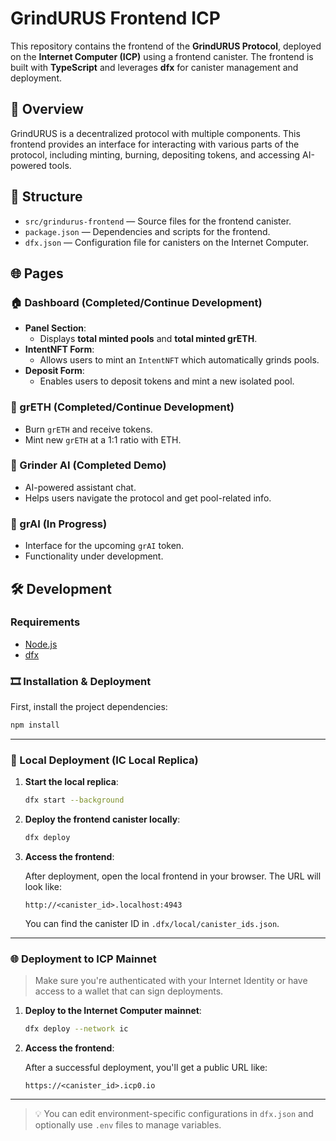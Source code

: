 # GrindURUS Frontend ICP

This repository contains the frontend of the **GrindURUS Protocol**, deployed on the **Internet Computer (ICP)** using a frontend canister. The frontend is built with **TypeScript** and leverages **dfx** for canister management and deployment.

## 🚀 Overview

GrindURUS is a decentralized protocol with multiple components. This frontend provides an interface for interacting with various parts of the protocol, including minting, burning, depositing tokens, and accessing AI-powered tools.

## 📁 Structure

- `src/grindurus-frontend` — Source files for the frontend canister.
- `package.json` — Dependencies and scripts for the frontend.
- `dfx.json` — Configuration file for canisters on the Internet Computer.

## 🌐 Pages

### 🏠 Dashboard (Completed/Continue Development)

- **Panel Section**:
  - Displays **total minted pools** and **total minted grETH**.
- **IntentNFT Form**:
  - Allows users to mint an `IntentNFT` which automatically grinds pools.
- **Deposit Form**:
  - Enables users to deposit tokens and mint a new isolated pool.

### 🧪 grETH (Completed/Continue Development)

- Burn `grETH` and receive tokens.
- Mint new `grETH` at a 1:1 ratio with ETH.

### 🤖 Grinder AI (Completed Demo)

- AI-powered assistant chat.
- Helps users navigate the protocol and get pool-related info.

### 🧠 grAI (In Progress)

- Interface for the upcoming `grAI` token.
- Functionality under development.

## 🛠️ Development

### Requirements

- [Node.js](https://nodejs.org/)
- [dfx](https://internetcomputer.org/docs/building-apps/developer-tools/dfx/dfx-parent)

### 🎞 Installation & Deployment

First, install the project dependencies:

```bash
npm install
```

---

### 🚀 Local Deployment (IC Local Replica)

1. **Start the local replica**:

   ```bash
   dfx start --background
   ```

2. **Deploy the frontend canister locally**:

   ```bash
   dfx deploy
   ```

3. **Access the frontend**:

   After deployment, open the local frontend in your browser. The URL will look like:

   ```
   http://<canister_id>.localhost:4943
   ```

   You can find the canister ID in `.dfx/local/canister_ids.json`.

---

### 🌐 Deployment to ICP Mainnet

> Make sure you're authenticated with your Internet Identity or have access to a wallet that can sign deployments.

1. **Deploy to the Internet Computer mainnet**:

   ```bash
   dfx deploy --network ic
   ```

2. **Access the frontend**:

   After a successful deployment, you'll get a public URL like:

   ```
   https://<canister_id>.icp0.io
   ```

---

> 💡 You can edit environment-specific configurations in `dfx.json` and optionally use `.env` files to manage variables.

